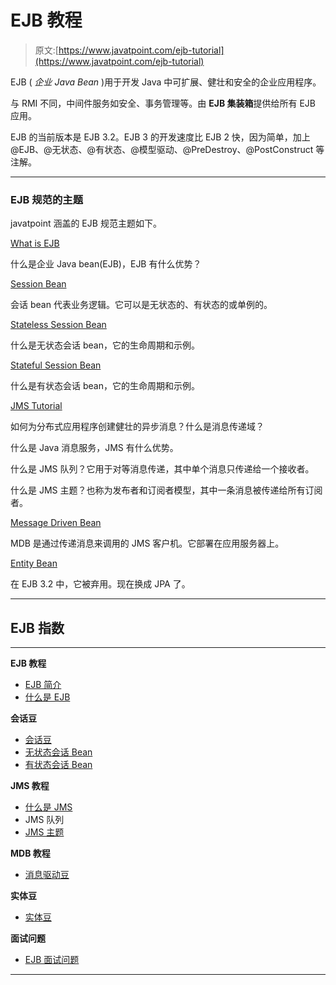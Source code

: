 # EJB 教程

> 原文:[https://www.javatpoint.com/ejb-tutorial](https://www.javatpoint.com/ejb-tutorial)

EJB ( *企业 Java Bean* )用于开发 Java 中可扩展、健壮和安全的企业应用程序。

与 RMI 不同，中间件服务如安全、事务管理等。由 **EJB 集装箱**提供给所有 EJB 应用。

EJB 的当前版本是 EJB 3.2。EJB 3 的开发速度比 EJB 2 快，因为简单，加上@EJB、@无状态、@有状态、@模型驱动、@PreDestroy、@PostConstruct 等注解。

* * *

### EJB 规范的主题

javatpoint 涵盖的 EJB 规范主题如下。

[What is EJB](what-is-ejb)

什么是企业 Java bean(EJB)，EJB 有什么优势？

[Session Bean](session-bean)

会话 bean 代表业务逻辑。它可以是无状态的、有状态的或单例的。

[Stateless Session Bean](stateless-session-bean)

什么是无状态会话 bean，它的生命周期和示例。

[Stateful Session Bean](stateful-session-bean)

什么是有状态会话 bean，它的生命周期和示例。

[JMS Tutorial](jms-tutorial)

如何为分布式应用程序创建健壮的异步消息？什么是消息传递域？

什么是 Java 消息服务，JMS 有什么优势。

什么是 JMS 队列？它用于对等消息传递，其中单个消息只传递给一个接收者。

什么是 JMS 主题？也称为发布者和订阅者模型，其中一条消息被传递给所有订阅者。

[Message Driven Bean](message-driven-bean)

MDB 是通过传递消息来调用的 JMS 客户机。它部署在应用服务器上。

[Entity Bean](entity-bean)

在 EJB 3.2 中，它被弃用。现在换成 JPA 了。

* * *

## EJB 指数

* * *

**EJB 教程**

*   [EJB 简介](ejb-tutorial)
*   [什么是 EJB](what-is-ejb)

**会话豆**

*   [会话豆](session-bean)
*   [无状态会话 Bean](stateless-session-bean)
*   [有状态会话 Bean](stateful-session-bean)

**JMS 教程**

*   [什么是 JMS](jms-tutorial)
*   JMS 队列
*   [JMS 主题](jms-tutorial)

**MDB 教程**

*   [消息驱动豆](message-driven-bean)

**实体豆**

*   [实体豆](entity-bean)

**面试问题**

*   [EJB 面试问题](ejb-interview-questions)

* * *